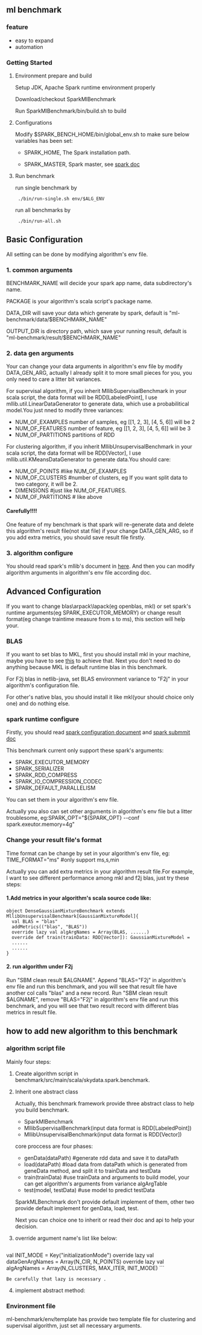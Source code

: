 ## ml benchmark

### feature
* easy to expand
* automation


### Getting Started

1. Environment prepare and build

    Setup JDK, Apache Spark runtime environment properly
    
    Download/checkout SparkMlBenchmark
    
    Run SparkMlBenchmark/bin/build.sh to build 

2. Configurations

    Modify $SPARK_BENCH_HOME/bin/global_env.sh to make sure below variables has been set: 
    
    * SPARK_HOME, The Spark installation path.
        
    * SPARK_MASTER, Spark master, see [spark doc](https://spark.apache.org/docs/latest/submitting-applications.html)


3. Run benchmark
    
    run single benchmark by
    
        ./bin/run-single.sh env/$ALG_ENV

    run all benchmarks by
    
        ./bin/run-all.sh

## Basic Configuration
All setting can be done by modifying algorithm's env file.
### 1. common arguments
BENCHMARK_NAME will decide your spark app name, data subdirectory's name.

PACKAGE is your algorithm's scala script's package name.

DATA_DIR will save your data which generate by spark, default is "ml-benchmark/data/$BENCHMARK_NAME"

OUTPUT_DIR is directory path, which save your running result, default is "ml-benchmark/result/$BENCHMARK_NAME"



### 2. data gen arguments
Your can change your data arguments in algorithm's env file by modify DATA_GEN_ARG, 
actually I already split it to more small pieces for you, you only need to care a litter bit variances.

For supervisal algorithm, if you inherit MllibSupervisalBenchmark in your scala script, the data format will be 
RDD[LabeledPoint], I use mllib.util.LinearDataGenerator to generate data, which use a probabilitical model.You just nned to modify three variances:
* NUM_OF_EXAMPLES    number of samples, eg [[1, 2, 3], [4, 5, 6]] will be 2
* NUM_OF_FEATURES    number of feature, eg [[1, 2, 3], [4, 5, 6]] wiil be 3
* NUM_OF_PARTITIONS  partitions of RDD

For clustering algorithm, if you inherit MllibUnsupervisalBenchmark 
in your scala script, the data format will be RDD[Vector], I use 
mllib.util.KMeansDataGenerator to generate data.You should care:
* NUM_OF_POINTS         #like NUM_OF_EXAMPLES
* NUM_OF_CLUSTERS       #number of clusters, eg If you want split data to two category, it will be 2.
* DIMENSIONS            #just like NUM_OF_FEATURES.
* NUM_OF_PARTITIONS   # like above

#### Carefully!!!!
One feature of my benchmark is that spark will re-generate data and delete this algorithm's result file(not stat file) if your change DATA_GEN_ARG, 
so if you add extra metrics, you should save result file firstly.
### 3. algorithm configure
You should read spark's mllib's document in [here](https://spark.apache.org/docs/latest/api/scala/index.html#org.apache.spark.mllib.package).
And then you can modify algorithm arguments in algorithm's env file according doc.



## Advanced Configuration
If you want to change blas\arpack\lapack(eg openblas, mkl) or set spark's runtime arguments(eg SPARK_EXECUTOR_MEMORY) or 
change result format(eg change traintime measure from s to ms), this section will help your.
 
 
### BLAS
If you want to set blas to MKL, first you should install mkl in your machine, maybe you have to see [this](https://brucebcampbell.wordpress.com/2014/12/04/setting-up-native-atlas-with-netlib-java/) to achieve that.
Next you don't need to do anything because MKL is default runtime blas in this benchmark.
 
For F2j blas in netlib-java, set BLAS environment variance to "F2j" in your algorithm's configuration file.
 
For other's native blas, you should install it like mkl(your should choice only one) and do nothing else.
 
 
### spark runtime configure
Firstly, you should read [spark configuration document](http://spark.apache.org/docs/latest/configuration.html) and [spark submmit doc](http://spark.apache.org/docs/latest/submitting-applications.html)
 
This benchmark current only support these spark's arguments:
 
* SPARK_EXECUTOR_MEMORY
* SPARK_SERIALIZER
* SPARK_RDD_COMPRESS
* SPARK_IO_COMPRESSION_CODEC
* SPARK_DEFAULT_PARALLELISM
 
 
You can set them in your algorithm's env file.
 
Actually you also can set other arguments in algorithm's env file but a litter troublesome, eg:SPARK_OPT="${SPARK_OPT} --conf spark.exeutor.memory=4g"
 
 
 
 
### Change your result file's format
Time format can be change by set in your algorithm's env file, eg:
TIME_FORMAT="ms"   #only support ms,s,min
   
Actually you can add extra metrics in your algorithm result file.For example, I want to see different 
performance among mkl and f2j blas, just try these steps:
 
#### 1.Add metrics in your algorithm's scala source code like:
 
 
```
object DenseGaussianMixtureBenchmark extends MllibUnsupervisalBenchmark[GaussianMixtureModel]{
  val BLAS = "blas"
  addMetrics(("blas", "BLAS"))
  override lazy val algArgNames = Array(BLAS, ......)
  override def train(trainData: RDD[Vector]): GaussianMixtureModel =
  ......
  ......
}
```


#### 2. run algorithm under F2j
Run "SBM clean result $ALGNAME". Append "BLAS="F2j" in algorithm's env file and run this benchmark, and you will see that result file have another 
col calls "blas" and a new record.
Run "SBM clean result $ALGNAME", remove "BLAS="F2j" in algorithm's env file and run this benchmark, and you will see that two result record
with different blas metrics in result file.

    



## how to add new algorithm to this benchmark
### algorithm script file
Mainly four steps:

1. Create algorithm script in benchmark/src/main/scala/skydata.spark.benchmark.
2. Inherit one abstract class

    Actually, this benchmark framework provide three abstract class to help you build benchmark.
    * SparkMlBenchmark
    * MllibSupervisalBenchmark(input data format is RDD[LabeledPoint])
    * MllibUnsupervisalBenchmark(input data format is RDD[Vector])

    core proccess are four phases:
    * genData(dataPath)    #generate rdd data and save it to dataPath
    * load(dataPath)       #load  data from dataPath which is generated from geneData method, and split it to trainData and testData
    * train(trainData)     #use trainData and arguments to build model, your can get algorithm's arguments from variance algArgTable
    * test(model, testData)       #use model to predict testData
    
    SparkMLBenchmark don't provide default implement of them, other two provide default implement for
genData, load, test.
  
    Next you can choice one to inherit or read their doc and api to help your decision.
3. override argument name's list like below:

    ```
  val INIT_MODE = Key("initializationMode")
  override lazy val dataGenArgNames = Array(N_CIR, N_POINTS)
  override lazy val algArgNames = Array(N_CLUSTERS, MAX_ITER, INIT_MODE)
    ```
    
    Be carefully that lazy is necessary .


4. implement abstract method:
     



### Environment file
ml-benchmark/env/template has provide two template file for clustering and 
supervisal algorithm, just set all necessary arguments.

